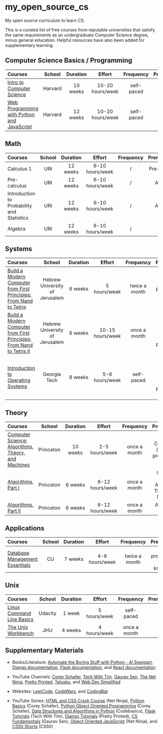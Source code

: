 # my_open_source_cs
My open source curriculum to learn CS.

This is a curated list of free courses from reputable universities that satisfy the same requirements as an undergraduate Computer Science degree, minus general education. Helpful resources have also been added for supplementary learning.

## Computer Science Basics / Programming

Courses | School | Duration | Effort | Frequency | Prerequisites | Status
:-- | :--: | :--: | :--: | :--: | :--: | :--:
[Intro to Computer Science](https://www.edx.org/course/cs50s-introduction-computer-science-harvardx-cs50x) | Harvard | 10 weeks | 10-20 hours/week | self-paced | none | ✔️
[Web Programming with Python and JavaScript](https://cs50.harvard.edu/web/2020/) | Harvard | 12 weeks | 10-20 hours/week | self-paced | Intro to Computer Science | ✔️


## Math

Courses | School | Duration | Effort | Frequency | Prerequisites | Status
:-- | :--: | :--: | :--: | :--: | :--: | :--:
Calculus 1 | URI | 12 weeks | 6-10 hours/week | / | Pre-calculus | ✔️
Pre-calculus | URI | 12 weeks | 6-10 hours/week | / | Algebra | ✔️
Introduction to Probability and Statistics | URI | 12 weeks | 6-10 hours/week | / | Algebra | ✔️
Algebra | URI | 12 weeks | 6-10 hours/week | / | none | ✔️


## Systems

Courses | School | Duration | Effort | Frequency | Prerequisites | Status
:-- | :--: | :--: | :--: | :--: | :--: | :--:
[Build a Modern Computer from First Principles: From Nand to Tetris](https://click.linksynergy.com/deeplink?id=PtFMiHYfEVk&mid=40328&murl=https%3A%2F%2Fwww.coursera.org%2Flearn%2Fbuild-a-computer) | Hebrew University of Jerusalem | 6 weeks | 5 hours/week | twice a month | basic programming knowledge
[Build a Modern Computer from First Principles: From Nand to Tetris II](https://click.linksynergy.com/deeplink?id=PtFMiHYfEVk&mid=40328&murl=https%3A%2F%2Fwww.coursera.org%2Flearn%2Fnand2tetris2) | Hebrew University of Jerusalem | 6 weeks | 10-15 hours/week | once a month | Build a Modern Computer from First Principles: From Nand to Tetris
[Introduction to Operating Systems](https://imp.i115008.net/introduction-to-operating-systems)| Georgia Tech | 8 weeks | 5-8 hours/week | self-paced | Build a Modern Computer from First Principles: From Nand to Tetris II


## Theory

Courses | School | Duration | Effort | Frequency | Prerequisites | Status
:-- | :--: | :--: | :--: | :--: | :--: | :--:
[Computer Science: Algorithms, Theory, and Machines](https://click.linksynergy.com/deeplink?id=PtFMiHYfEVk&mid=40328&murl=https%3A%2F%2Fwww.coursera.org%2Flearn%2Fcs-algorithms-theory-machines) | Princeton | 10 weeks | 2-5 hours/week | once a month | Calculus 1A (all), basic programming
[Algorithms, Part I](https://click.linksynergy.com/deeplink?id=PtFMiHYfEVk&mid=40328&murl=https%3A%2F%2Fwww.coursera.org%2Flearn%2Falgorithms-part1) | Princeton | 6 weeks | 6-12 hours/week | once a month | Computer Science: Algorithms, Theory, and Machines
[Algorithms, Part II](https://click.linksynergy.com/deeplink?id=PtFMiHYfEVk&mid=40328&murl=https%3A%2F%2Fwww.coursera.org%2Flearn%2Falgorithms-part2) | Princeton | 6 weeks | 6-12 hours/week | once a month | Algorithms, Part I


## Applications

Courses | School | Duration | Effort | Frequency | Prerequisites | Status
:-- | :--: | :--: | :--: | :--: | :--: | :--:
[Database Management Essentials](https://www.coursera.org/learn/database-management) | CU | 7 weeks | 4-6 hours/week | twice a month | basic programming & CS knowledge


## Unix

Courses | School | Duration | Effort | Frequency | Prerequisites | Status
:-- | :--: | :--: | :--: | :--: | :--: | :--:
[Linux Command Line Basics](https://imp.i115008.net/linux-command-line-basics) | Udacity | 1 week | 5 hours/week | self-paced | none | ✔️
[The Unix Workbench](https://click.linksynergy.com/deeplink?id=PtFMiHYfEVk&mid=40328&murl=https%3A%2F%2Fwww.coursera.org%2Flearn%2Funix) | JHU | 4 weeks | 4 hours/week | once a month | none | ✔️

## Supplementary Materials

- Books/Literature: [Automate the Boring Stuff with Python - Al Sweigart](https://automatetheboringstuff.com/), [Django documentation](https://docs.djangoproject.com/), [Flask documentation](https://flask.palletsprojects.com/), and [React documentation](https://reactjs.org/)


- YouTube Channels: [Corey Schafer](https://www.youtube.com/user/schafer5), [Tech With Tim](https://www.youtube.com/channel/UC4JX40jDee_tINbkjycV4Sg), [Gaurav Sen](https://www.youtube.com/channel/UCRPMAqdtSgd0Ipeef7iFsKw), [The Net Ninja](https://www.youtube.com/channel/UCW5YeuERMmlnqo4oq8vwUpg), [Pretty Printed](https://www.youtube.com/channel/UC-QDfvrRIDB6F0bIO4I4HkQ), [Telusko](https://www.youtube.com/channel/UC59K-uG2A5ogwIrHw4bmlEg), and [Web Dev Simplified](https://www.youtube.com/channel/UCFbNIlppjAuEX4znoulh0Cw)


- Websites: [LeetCode](https://leetcode.com/), [CodeWars](https://www.codewars.com/), and [CodingBat](https://codingbat.com/)

- YouTube Series: [HTML and CSS Crash Course](https://www.youtube.com/playlist?list=PL4cUxeGkcC9ivBf_eKCPIAYXWzLlPAm6G) (Net Ninja), [Python Basics](https://www.youtube.com/playlist?list=PL-osiE80TeTskrapNbzXhwoFUiLCjGgY7) (Corey Schafer), [Python Object Oriented Programming](https://www.youtube.com/playlist?list=PL-osiE80TeTsqhIuOqKhwlXsIBIdSeYtc) (Corey Schafer), [Data Structures and Algorithms in Python](https://www.youtube.com/playlist?list=PLeo1K3hjS3uu_n_a__MI_KktGTLYopZ12) (Codebasics), [Flask Tutorials](https://www.youtube.com/playlist?list=PLzMcBGfZo4-n4vJJybUVV3Un_NFS5EOgX) (Tech With Tim), [Django Tutorials](https://www.youtube.com/playlist?list=PLXmMXHVSvS-DQfOsQdXkzEZyD0Vei7PKf) (Pretty Printed), [CS Fundamentals](https://www.youtube.com/playlist?list=PLMCXHnjXnTnszR6YSo1tQK2BMr15cC9Zh) (Gaurav Sen), [Object Oriented JavaScript](https://www.youtube.com/playlist?list=PL4cUxeGkcC9i5yvDkJgt60vNVWffpblB7) (Net Ninja), and [CS50 Shorts](https://www.youtube.com/playlist?list=PLhQjrBD2T381k8ul4WQ8SQ165XqY149WW) (CS50)
